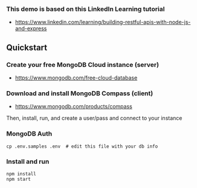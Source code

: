 ### This demo is based on this LinkedIn Learning tutorial

- https://www.linkedin.com/learning/building-restful-apis-with-node-js-and-express


## Quickstart

### Create your free MongoDB Cloud instance (server)

* https://www.mongodb.com/free-cloud-database

### Download and install MongoDB Compass (client)

* https://www.mongodb.com/products/compass

Then, install, run, and create a user/pass and connect to your instance

### MongoDB Auth

```
cp .env.samples .env  # edit this file with your db info
```

### Install and run

```
npm install
npm start
```

